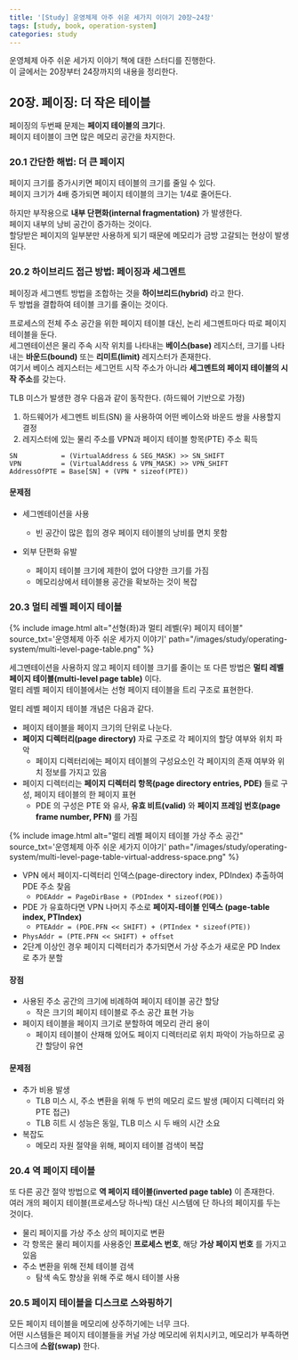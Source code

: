 ```yaml
---
title: '[Study] 운영체제 아주 쉬운 세가지 이야기 20장~24장'
tags: [study, book, operation-system]
categories: study
---
```


운영체제 아주 쉬운 세가지 이야기 책에 대한 스터디를 진행한다.  
이 글에서는 20장부터 24장까지의 내용을 정리한다. 

<!--more-->

## 20장. 페이징: 더 작은 테이블

페이징의 두번째 문제는 **페이지 테이블의 크기**다.  
페이지 테이블이 크면 많은 메모리 공간을 차지한다.  


### 20.1 간단한 해법: 더 큰 페이지

페이지 크기를 증가시키면 페이지 테이블의 크기를 줄일 수 있다.  
페이지 크기가 4배 증가되면 페이지 테이블의 크기는 1/4로 줄어든다.  

하지만 부작용으로 **내부 단편화(internal fragmentation)** 가 발생한다.  
페이지 내부의 낭비 공간이 증가하는 것이다.  
할당받은 페이지의 일부분만 사용하게 되기 때문에 메모리가 금방 고갈되는 현상이 발생된다.

### 20.2 하이브리드 접근 방법: 페이징과 세그멘트

페이징과 세그멘트 방법을 조합하는 것을 **하이브리드(hybrid)** 라고 한다.  
두 방법을 결합하여 테이블 크기를 줄이는 것이다.  

프로세스의 전체 주소 공간을 위한 페이지 테이블 대신, 논리 세그멘트마다 따로 페이지 테이블을 둔다.  
세그멘테이션은 물리 주속 시작 위치를 나타내는 **베이스(base)** 레지스터, 크기를 나타내는 **바운드(bound)** 또는 **리미트(limit)** 레지스터가 존재한다.  
여기서 베이스 레지스터는 세그먼트 시작 주소가 아니라 **세그멘트의 페이지 테이블의 시작 주소**를 갖는다.

TLB 미스가 발생한 경우 다음과 같이 동작한다. (하드웨어 기반으로 가정)

1. 하드웨어가 세그멘트 비트(SN) 을 사용하여 어떤 베이스와 바운드 쌍을 사용할지 결정
2. 레지스터에 있는 물리 주소를 VPN과 페이지 테이블 항목(PTE) 주소 획득

```text
SN           = (VirtualAddress & SEG_MASK) >> SN_SHIFT
VPN          = (VirtualAddress & VPN_MASK) >> VPN_SHIFT
AddressOfPTE = Base[SN] + (VPN * sizeof(PTE))
``` 

#### 문제점

- 세그멘테이션을 사용
  - 빈 공간이 많은 힙의 경우 페이지 테이블의 낭비를 면치 못함

- 외부 단편화 유발
  - 페이지 테이블 크기에 제한이 없어 다양한 크기를 가짐
  - 메모리상에서 테이블용 공간을 확보하는 것이 복잡


### 20.3 멀티 레벨 페이지 테이블


{% include image.html alt="선형(좌)과 멀티 레벨(우) 페이지 테이블" source_txt='운영체제 아주 쉬운 세가지 이야기' path="/images/study/operating-system/multi-level-page-table.png" %}

세그멘테이션을 사용하지 않고 페이지 테이블 크기를 줄이는 또 다른 방법은 **멀티 레벨 페이지 테이블(multi-level page table)** 이다.  
멀티 레벨 페이지 테이블에서는 선형 페이지 테이블을 트리 구조로 표현한다.  

멀티 레벨 페이지 테이블 개념은 다음과 같다. 

- 페이지 테이블을 페이지 크기의 단위로 나눈다.
- **페이지 디렉터리(page directory)** 자료 구조로 각 페이지의 할당 여부와 위치 파악
   - 페이지 디렉터리에는 페이지 테이블의 구성요소인 각 페이지의 존재 여부와 위치 정보를 가지고 있음
- 페이지 디렉터리는 **페이지 디렉터리 항목(page directory entries, PDE)** 들로 구성, 페이지 테이블의 한 페이지 표현 
  - PDE 의 구성은 PTE 와 유사, **유효 비트(valid)** 와 **페이지 프레임 번호(page frame number, PFN)** 를 가짐

{% include image.html alt="멀티 레벨 페이지 테이블 가상 주소 공간" source_txt='운영체제 아주 쉬운 세가지 이야기' path="/images/study/operating-system/multi-level-page-table-virtual-address-space.png" %}

- VPN 에서 페이지-디렉터리 인덱스(page-directory index, PDIndex) 추출하여 PDE 주소 찾음
  - `PDEAddr = PageDirBase + (PDIndex * sizeof(PDE))`
- PDE 가 유효하다면 VPN 나머지 주소로 **페이지-테이블 인덱스 (page-table index, PTIndex)**
  - `PTEAddr = (PDE.PFN << SHIFT) + (PTIndex * sizeof(PTE))`
- `PhysAddr = (PTE.PFN << SHIFT) + offset`
- 2단계 이상인 경우 페이지 디렉터리가 추가되면서 가상 주소가 새로운 PD Index 로 추가 분할

#### 장점

- 사용된 주소 공간의 크기에 비례하여 페이지 테이블 공간 할당
  - 작은 크기의 페이지 테이블로 주소 공간 표현 가능
- 페이지 테이블을 페이지 크기로 분할하여 메모리 관리 용이
  - 페이지 테이블이 산재해 있어도 페이지 디렉터리로 위치 파악이 가능하므로 공간 할당이 유연

#### 문제점

- 추가 비용 발생
  - TLB 미스 시, 주소 변환을 위해 두 번의 메모리 로드 발생 (페이지 디렉터리 와 PTE 접근)
  - TLB 히트 시 성능은 동일, TLB 미스 시 두 배의 시간 소요
- 복잡도
  - 메모리 자원 절약을 위해, 페이지 테이블 검색이 복잡


### 20.4 역 페이지 테이블

또 다른 공간 절약 방법으로 **역 페이지 테이블(inverted page table)** 이 존재한다.    
여러 개의 페이지 테이블(프로세스당 하나씩) 대신 시스템에 단 하나의 페이지를 두는 것이다.  

- 물리 페이지를 가상 주소 상의 페이지로 변환
- 각 항목은 물리 페이지를 사용중인 **프로세스 번호**, 해당 **가상 페이지 번호** 를 가지고 있음
- 주소 변환을 위해 전체 테이블 검색
  - 탐색 속도 향상을 위해 주로 해시 테이블 사용

### 20.5 페이지 테이블을 디스크로 스와핑하기

모든 페이지 테이블을 메모리에 상주하기에는 너무 크다.  
어떤 시스템들은 페이지 테이블들을 커널 가상 메모리에 위치시키고, 메모리가 부족하면 디스크에 **스왑(swap)** 한다. 

